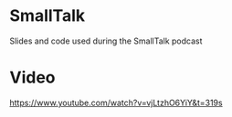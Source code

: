 # SmallTalk
Slides and code used during the SmallTalk podcast

# Video
https://www.youtube.com/watch?v=vjLtzhO6YiY&t=319s
